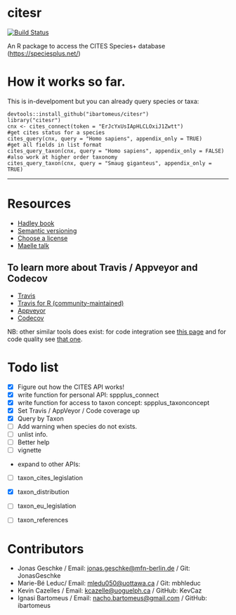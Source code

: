 # citesr
[![Build Status](https://travis-ci.org/ibartomeus/citesr.svg?branch=master)](https://travis-ci.org/ibartomeus/citesr)

An R package to access the CITES Species+ database (https://speciesplus.net/)

# How it works so far.

This is in-develpoment but you can already query species or taxa:

```
devtools::install_github("ibartomeus/citesr")
library("citesr")
cnx <- cites_connect(token = "ErJcYxUsIApHLCLOxiJ1Zwtt")
#get cites status for a species
cites_query(cnx, query = "Homo sapiens", appendix_only = TRUE)
#get all fields in list format
cites_query_taxon(cnx, query = "Homo sapiens", appendix_only = FALSE) 
#also work at higher order taxonomy
cites_query_taxon(cnx, query = "Smaug giganteus", appendix_only = TRUE)
```



-------------------------------------------------------


# Resources

- [Hadley book](http://r-pkgs.had.co.nz/)
- [Semantic versioning](https://semver.org/)
- [Choose a license](https://choosealicense.com/)
- [Maelle talk](http://www.masalmon.eu/2017/12/11/goodrpackages/)


## To learn more about Travis / Appveyor and Codecov

- [Travis](https://docs.travis-ci.com/user/getting-started/)
- [Travis for R (community-maintained)](https://docs.travis-ci.com/user/languages/r/)
- [Appveyor](https://www.appveyor.com/docs/)
- [Codecov](https://codecov.io/)

NB: other similar tools does exist: for code integration see [this page](https://github.com/marketplace/category/continuous-integration)
and for code quality see [that one](https://github.com/marketplace/category/code-quality).

# Todo list

- [x] Figure out how the CITES API works!
- [x] write function for personal API: sppplus_connect
- [x] write function for access to taxon concept: sppplus_taxonconcept
- [x] Set Travis / AppVeyor / Code coverage up
- [x] Query by Taxon
- [ ] Add warning when species do not exists.
- [ ] unlist info.
- [ ] Better help
- [ ] vignette
- expand to other APIs:
- [ ] taxon_cites_legislation
- [x] taxon_distribution
- [ ] taxon_eu_legislation
- [ ] taxon_references


# Contributors

- Jonas Geschke / Email: jonas.geschke@mfn-berlin.de / Git: JonasGeschke
- Marie-Bé Leduc/ Email: mledu050@uottawa.ca / Git: mbhleduc
- Kevin Cazelles / Email: kcazelle@uoguelph.ca / GitHub: KevCaz
- Ignasi Bartomeus / Email: nacho.bartomeus@gmail.com / GitHub: ibartomeus
